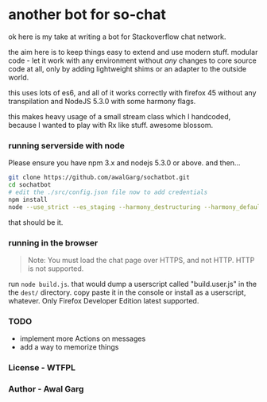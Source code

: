 # another bot for so-chat

ok here is my take at writing a bot for Stackoverflow chat network.

the aim here is to keep things easy to extend and use modern stuff. modular code - let it work with any environment without *any* changes to core source code at all, only by adding lightweight shims or an adapter to the outside world.

this uses lots of es6, and all of it works correctly with firefox 45 without any transpilation and NodeJS 5.3.0 with some harmony flags.

this makes heavy usage of a small stream class which I handcoded, because I wanted to play with Rx like stuff. awesome blossom.

### running serverside with node

Please ensure you have npm 3.x and nodejs 5.3.0 or above.
and then...
```sh
git clone https://github.com/awalGarg/sochatbot.git
cd sochatbot
# edit the ./src/config.json file now to add credentials
npm install
node --use_strict --es_staging --harmony_destructuring --harmony_default_parameters --harmony_rest_parameters ./src/main.js
```

that should be it.

### running in the browser
> Note: You must load the chat page over HTTPS, and not HTTP. HTTP is not supported.

run `node build.js`. that would dump a userscript called "build.user.js" in the the `dest/` directory. copy paste it in the console or install as a userscript, whatever. Only Firefox Developer Edition latest supported.


### TODO
- implement more Actions on messages
- add a way to memorize things

### License - WTFPL
### Author - Awal Garg
